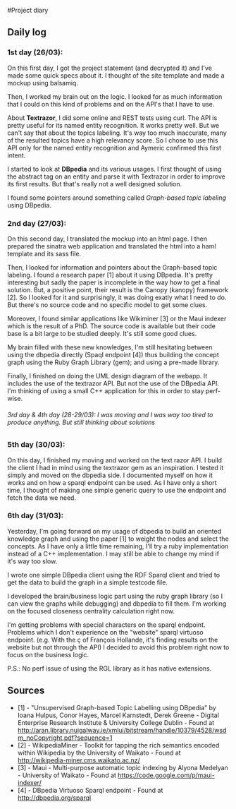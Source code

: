 #Project diary

## Daily log
### 1st day (26/03):
On this first day, I got the project statement (and decrypted it) and I've made some quick specs about it. I thought of the site template and made a mockup using balsamiq.

Then, I worked my brain out on the logic. I looked for as much information that I could on this kind of problems and on the API's that I have to use.

About **Textrazor**, I did some online and REST tests using curl. The API is pretty useful for its named entity recognition. It works pretty well. But we can't say that about the topics labeling. It's way too much inaccurate, many of the resulted topics have a high relevancy score. So I chose to use this API only for the named entity recognition and Aymeric confirmed this first intent.

I started to look at **DBpedia** and its various usages. I first thought of using the abstract tag on an entity and parse it with Textrazor in order to improve its first results. But that's really not a well designed solution.

I found some pointers around something called _Graph-based topic labeling_ using DBpedia.

### 2nd day (27/03):
On this second day, I translated the mockup into an html page. I then prepared the sinatra web application and translated the html into a haml template and its sass file.

Then, I looked for information and pointers about the Graph-based topic labeling. I found a research paper [1] about it using DBpedia. It's pretty interesting but sadly the paper is incomplete in the way how to get a final solution. But, a positive point, their result is the Canopy (kanopy) framework [2]. So I looked for it and surprisingly, it was doing exatly what I need to do. But there's no source code and no specific model to get some clues.

Moreover, I found similar applications like Wikiminer [3] or the Maui indexer which is the result of a PhD. The source code is available but their code base is a bit large to be studied deeply. It's still some good clues.

My brain filled with these new knowledges, I'm still hesitating between using the dbpedia directly (Spaql endpoint [4]) thus building the concept graph using the Ruby Graph Library (gem); and using a pre-made library.

Finally, I finished on doing the UML design diagram of the webapp. It includes the use of the textrazor API. But not the use of the DBpedia API. I'm thinking of using a small C++ application for this in order to stay perf-wise.

###### 3rd day & 4th day (28-29/03): I was moving and I was way too tired to produce anything. But still thinking about solutions

### 5th day (30/03):
On this day, I finished my moving and worked on the text razor API. I build the client I had in mind using the textrazor gem as an inspiration. I tested it simply and moved on the dbpedia side. I documented myself on how it works and on how a sparql endpoint can be used. As I have only a short time, I thought of making one simple generic query to use the endpoint and fetch the data we need.

### 6th day (31/03):
Yesterday, I'm going forward on my usage of dbpedia to build an oriented knowledge graph and using the paper [1] to weight the nodes and select the concepts. As I have only a little time remaining, I'll try a ruby implementation instead of a C++ implementation. I may still be able to change my mind if it's way too slow.

I wrote one simple DBpedia client using the RDF Sparql client and tried to get the data to build the graph in a simple testcode file.

I developed the brain/business logic part using the ruby graph library (so I can view the graphs while debugging) and dbpedia to fill them. I'm working on the focused closeness centrality calculation right now.

I'm getting problems with special characters on the sparql endpoint. Problems which I don't experience on the "website" sparql virtuoso endpoint. (e.g. With the ç of François Hollande, it's finding results on the website but not through the API) I decided to avoid this problem right now to focus on the business logic.

P.S.: No perf issue of using the RGL library as it has native extensions.

## Sources
* [1] - "Unsupervised Graph-based Topic Labelling using DBpedia" by Ioana Hulpus, Conor Hayes, Marcel Karnstedt, Derek Greene - Digital Enterprise Research Institute & University College Dublin - Found at  http://aran.library.nuigalway.ie/xmlui/bitstream/handle/10379/4528/wsdm_noCopyright.pdf?sequence=1
* [2] - WikipediaMiner - Toolkit for tapping the rich semantics encoded within Wikipedia by the University of Waikato - Found at http://wikipedia-miner.cms.waikato.ac.nz/
* [3] - Maui - Multi-purpose automatic topic indexing by Alyona Medelyan - University of Waikato - Found at https://code.google.com/p/maui-indexer/
* [4] - DBpedia Virtuoso Sparql endpoint - Found at http://dbpedia.org/sparql
